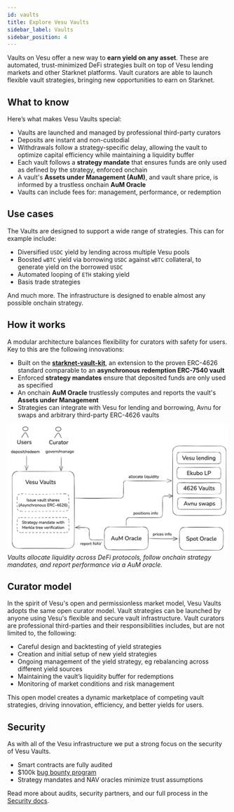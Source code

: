 ```yaml
---
id: vaults
title: Explore Vesu Vaults
sidebar_label: Vaults
sidebar_position: 4
---
```


Vaults on Vesu offer a new way to __earn yield on any asset__. These are automated, trust-minimized DeFi strategies built on top of Vesu lending markets and other Starknet platforms. Vault curators are able to launch flexible vault strategies, bringing new opportunities to earn on Starknet.

## What to know

Here’s what makes Vesu Vaults special:

- Vaults are launched and managed by professional third-party curators
- Deposits are instant and non-custodial
- Withdrawals follow a strategy-specific delay, allowing the vault to optimize capital efficiency while maintaining a liquidity buffer
- Each vault follows a **strategy mandate** that ensures funds are only used as defined by the strategy, enforced onchain
- A vault's **Assets under Management (AuM)**, and vault share price, is informed by a trustless onchain **AuM Oracle**
- Vaults can include fees for: management, performance, or redemption


## Use cases

The Vaults are designed to support a wide range of strategies. This can for example include:

- Diversified `USDC` yield by lending across multiple Vesu pools
- Boosted `wBTC` yield via borrowing `USDC` against `wBTC` collateral, to generate yield on the borrowed `USDC`
- Automated looping of `ETH` staking yield
- Basis trade strategies 

And much more. The infrastructure is designed to enable almost any possible onchain strategy.

## How it works

A modular architecture balances flexibility for curators with safety for users. Key to this are the following innovations:

- Built on the [**starknet-vault-kit**](https://github.com/ForgeYields/starknet_vault_kit), an extension to the proven ERC-4626 standard comparable to an __asynchronous redemption ERC-7540 vault__
- Enforced **strategy mandates** ensure that deposited funds are only used as specified
- An onchain __AuM Oracle__ trustlessly computes and reports the vault's __Assets under Management__
- Strategies can integrate with Vesu for lending and borrowing, Avnu for swaps and arbitrary third-party ERC-4626 vaults

![Vesu Vaults](./images/vesu-vaults.png)
_Vaults allocate liquidity across DeFi protocols, follow onchain strategy mandates, and report performance via a AuM oracle._

## Curator model

In the spirit of Vesu's open and permissionless market model, Vesu Vaults adopts the same open curator model. Vault strategies can be launched by anyone using Vesu's flexible and secure vault infrastructure. Vault curators are professional third-parties and their responsibilities includes, but are not limited to, the following:

- Careful design and backtesting of yield strategies
- Creation and initial setup of new yield strategies
- Ongoing management of the yield strategy, eg rebalancing across different yield sources
- Maintaining the vault’s liquidity buffer for redemptions
- Monitoring of market conditions and risk management

This open model creates a dynamic marketplace of competing vault strategies, driving innovation, efficiency, and better yields for users.


## Security

As with all of the Vesu infrastructure we put a strong focus on the security of Vesu Vaults. 

- Smart contracts are fully audited
- $100k [bug bounty program](https://immunefi.com/bounty/vesu/)
- Strategy mandates and NAV oracles minimize trust assumptions

Read more about audits, security partners, and our full process in the [Security docs](/docs/security/index.md).